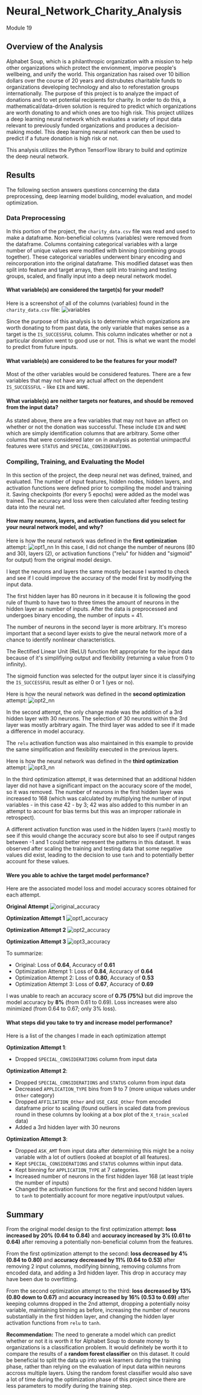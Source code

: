 # Neural_Network_Charity_Analysis
Module 19

## Overview of the Analysis
Alphabet Soup, which is a philanthropic organization with a mission to help other organizations which protect the envionment, imporve people's wellbeing, and unify the world. This organization has raised over 10 billion dollars over the course of 20 years and distrubutes charitable funds to organizations developing technology and also to reforestation groups internationally. The purpose of this project is to analyze the impact of donations and to vet potential recipients for charity. In order to do this, a mathematical/data-driven solution is required to predict which organizations are worth donating to and which ones are too high risk. This project utilizes a deep learning neural network which evaluates a variety of input data relevant to previously funded organizations and produces a decision-making model. This deep learning neural network can then be used to predict if a future donation is high risk or not.

This analysis utilizes the Python TensorFlow library to build and optimize the deep neural network.

## Results
The following section answers questions concerning the data preprocessing, deep learning model building, model evaluation, and model optimization.

### Data Preprocessing
In this portion of the project, the `charity_data.csv` file was read and used to make a dataframe. Non-beneficial columns (variables) were removed from the dataframe. Columns containing categorical variables with a large number of unique values were modified with binning (combining groups together). These categorical variables underwent binary encoding and reincorporation into the original dataframe. This modified dataset was then split into feature and target arrays, then split into training and testing groups, scaled, and finally input into a deep neural network model.

#### What variable(s) are considered the target(s) for your model?
Here is a screenshot of all of the columns (variables) found in the `charity_data.csv` file:
![variables](https://user-images.githubusercontent.com/107309793/197432111-42fbb79b-fd16-4179-b4d1-d9f9096cfe6c.png)

Since the purpose of this analysis is to determine which organizations are worth donating to from past data, the only variable that makes sense as a target is the `IS_SUCCESSFUL` column. This column indicates whether or not a particular donation went to good use or not. This is what we want the model to predict from future inputs.

#### What variable(s) are considered to be the features for your model?
Most of the other variables would be considered features. There are a few variables that may not have any actual affect on the dependent `IS_SUCCESSFUL` - like `EIN` and `NAME`.

#### What variable(s) are neither targets nor features, and should be removed from the input data?
As stated above, there are a few variables that may not have an affect on whether or not the donation was successful. These include `EIN` and `NAME` which are simply identification columns that are arbitrary. Some other columns that were considered later on in analysis as potential unimpactful features were `STATUS` and `SPECIAL_CONSIDERATIONS`.

### Compiling, Training, and Evaluating the Model
In this section of the project, the deep neural net was defined, trained, and evaluated. The number of input features, hidden nodes, hidden layers, and activation functions were defined prior to compiling the model and training it. Saving checkpoints (for every 5 epochs) were added as the model was trained. The accuracy and loss were then calculated after feeding testing data into the neural net.

#### How many neurons, layers, and activation functions did you select for your neural network model, and why?
Here is how the neural network was defined in the **first optimization** attempt:
![opt1_nn](https://user-images.githubusercontent.com/107309793/197434043-b919b9e2-e1be-490a-8dd9-ab755e7c758d.png)
In this case, I did not change the number of neurons (80 and 30), layers (2), or activation functions ("relu" for hidden and "sigmoid" for output) from the original model design.

I kept the neurons and layers the same mostly because I wanted to check and see if I could improve the accuracy of the model first by modifying the input data.

The first hidden layer has 80 neurons in it because it is following the good rule of thumb to have two to three times the amount of neurons in the hidden layer as number of inputs. After the data is preprocessed and undergoes binary encoding, the number of inputs = 41.

The number of neurons in the second layer is more arbitrary. It's moreso important that a second layer exists to give the neural network more of a chance to identify nonlinear characteristics.

The Rectified Linear Unit (ReLU) function felt appropriate for the input data because of it's simplifiying output and flexibility (returning a value from 0 to infinity).

The sigmoid function was selected for the output layer since it is classifying the `IS_SUCCESSFUL` result as either 0 or 1 (yes or no).

Here is how the neural network was defined in the **second optimization** attempt:
![opt2_nn](https://user-images.githubusercontent.com/107309793/197436438-98a09c3c-95d7-4d6e-b3f0-fbf9ae34041b.png)

In the second attempt, the only change made was the addition of a 3rd hidden layer with 30 neurons. The selection of 30 neurons within the 3rd layer was mostly arbitrary again. The third layer was added to see if it made a difference in model accuracy.

The `relu` activation function was also maintained in this example to provide the same simplification and flexibility executed in the previous layers.

Here is how the neural network was defined in the **third optimization** attempt:
![opt3_nn](https://user-images.githubusercontent.com/107309793/197437080-99763974-5706-4ff7-b8f7-38898d4688cd.png)

In the third optimization attempt, it was determined that an additional hidden layer did not have a significant impact on the accuracy score of the model, so it was removed. The number of neurons in the first hidden layer was increased to 168 (which was calculated by multiplying the number of input variables - in this case 42 - by 3; 42 was also added to this number in an attempt to account for bias terms but this was an improper rationale in retrospect).

A different activation function was used in the hidden layers (`tanh`) mostly to see if this would change the accuracy score but also to see if output ranges between -1 and 1 could better represent the patterns in this dataset. It was observed after scaling the training and testing data that some negative values did exist, leading to the decision to use `tanh` and to potentially better account for these values.

#### Were you able to achive the target model performance?
Here are the associated model loss and model accuracy scores obtained for each attempt.

**Original Attempt**
![original_accuracy](https://user-images.githubusercontent.com/107309793/197439485-00d69619-2e96-49a1-95b0-029f4fb453bd.png)

**Optimization Attempt 1**
![opt1_accuracy](https://user-images.githubusercontent.com/107309793/197439529-d51f26f5-e1d2-4195-828d-4b935380fa29.png)

**Optimization Attempt 2**
![opt2_accuracy](https://user-images.githubusercontent.com/107309793/197439548-10ba3ab0-3e1b-4062-83d6-bfdc41d6ef77.png)

**Optimization Attempt 3**
![opt3_accuracy](https://user-images.githubusercontent.com/107309793/197439574-27372605-e7dd-4d8f-badb-fcec3f322fdd.png)

To summarize:
- Original: Loss of **0.64**, Accuracy of **0.61**
- Optimization Attempt 1: Loss of **0.84**, Accuracy of **0.64**
- Optimization Attempt 2: Loss of **0.80**, Accuracy of **0.53**
- Optimization Attempt 3: Loss of **0.67**, Accuracy of **0.69**

I was unable to reach an accuracy score of **0.75 (75%)** but did improve the model accuracy by **8%** (from 0.61 to 0.69). Loss increases were also minimized (from 0.64 to 0.67; only 3% loss).

#### What steps did you take to try and increase model performance?
Here is a list of the changes I made in each optimization attempt

**Optimization Attempt 1**:
- Dropped `SPECIAL_CONSIDERATIONS` column from input data

**Optimization Attempt 2**:
- Dropped `SPECIAL_CONSIDERATIONS` and `STATUS` column from input data
- Decreased `APPLICATION_TYPE` bins from 9 to 7 (more unique values under `Other` category)
- Dropped `AFFILIATION_Other` and `USE_CASE_Other` from encoded dataframe prior to scaling (found outliers in scaled data from previous round in these columns by looking at a box plot of the `X_train_scaled` data)
- Added a 3rd hidden layer with 30 neurons

**Optimization Attempt 3**:
- Dropped `ASK_AMT` from input data after determining this might be a noisy variable with a lot of outliers (looked at boxplot of all features).
- Kept `SPECIAL_CONSIDERATIONS` and `STATUS` columns within input data.
- Kept binning for `APPLICATION_TYPE` at 7 categories.
- Increased number of neurons in the first hidden layer 168 (at least triple the number of inputs)
- Changed the activation functions for the first and second hidden layers to `tanh` to potentially account for more negative input/output values.

## Summary
From the original model design to the first optimization attempt: **loss increased by 20% (0.64 to 0.84)** and **accuracy increased by 3% (0.61 to 0.64)** after removing a potentially non-beneficial column from the features.

From the first optimization attempt to the second: **loss decreased by 4% (0.84 to 0.80)** and **accuracy decreased by 11% (0.64 to 0.53)** after removing 2 input columns, modifying binning, removing columns from encoded data, and adding a 3rd hidden layer. This drop in accuracy may have been due to overfitting.

From the second optimization attempt to the third: **loss decreased by 13% (0.80 down to 0.67)** and **accuracy increased by 16% (0.53 to 0.69)** after keeping columns dropped in the 2nd attempt, dropping a potentially noisy variable, maintaining binning as before, increasing the number of neurons substantially in the first hidden layer, and changing the hidden layer activation functions from `relu` to `tanh`.

**Recommendation:** The need to generate a model which can predict whether or not it is worth it for Alphabet Soup to donate money to organizations is a classification problem. It would definitely be worth it to compare the results of a **random forest classifier** on this dataset. It could be beneficial to split the data up into weak learners during the training phase, rather than relying on the evaluation of input data within neurons accross multiple layers. Using the random forest classifier would also save a lot of time during the optimization phase of this project since there are less parameters to modify during the training step.
